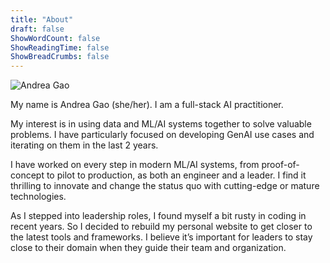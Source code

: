 ```yaml
---
title: "About"
draft: false
ShowWordCount: false
ShowReadingTime: false
ShowBreadCrumbs: false
---
```


![Andrea Gao](/images/profile.jpg)

My name is Andrea Gao (she/her). I am a full-stack AI practitioner.

My interest is in using data and ML/AI systems together to solve valuable problems. I have particularly focused on developing GenAI use cases and iterating on them in the last 2 years.

I have worked on every step in modern ML/AI systems, from proof-of-concept to pilot to production, as both an engineer and a leader. I find it thrilling to innovate and change the status quo with cutting-edge or mature technologies.

As I stepped into leadership roles, I found myself a bit rusty in coding in recent years. So I decided to rebuild my personal website to get closer to the latest tools and frameworks. I believe it’s important for leaders to stay close to their domain when they guide their team and organization.